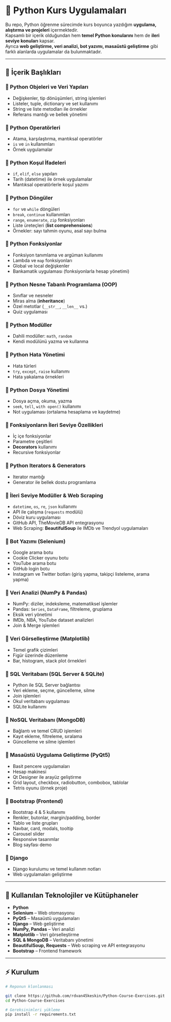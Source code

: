 # 🐍 Python Kurs Uygulamaları

Bu repo, Python öğrenme sürecimde kurs boyunca yazdığım **uygulama, alıştırma ve projeleri** içermektedir.  
Kapsamlı bir içerik olduğundan hem **temel Python konularını** hem de **ileri seviye konuları** kapsar.  
Ayrıca **web geliştirme, veri analizi, bot yazımı, masaüstü geliştirme** gibi farklı alanlarda uygulamalar da bulunmaktadır.  

---

## 📂 İçerik Başlıkları

### 🔹 Python Objeleri ve Veri Yapıları
- Değişkenler, tip dönüşümleri, string işlemleri
- Listeler, tuple, dictionary ve set kullanımı
- String ve liste metodları ile örnekler
- Referans mantığı ve bellek yönetimi

### 🔹 Python Operatörleri
- Atama, karşılaştırma, mantıksal operatörler
- `is` ve `in` kullanımları
- Örnek uygulamalar

### 🔹 Python Koşul İfadeleri
- `if`, `elif`, `else` yapıları
- Tarih (datetime) ile örnek uygulamalar
- Mantıksal operatörlerle koşul yazımı

### 🔹 Python Döngüler
- `for` ve `while` döngüleri
- `break`, `continue` kullanımları
- `range`, `enumerate`, `zip` fonksiyonları
- Liste üreteçleri (**list comprehensions**)
- Örnekler: sayı tahmin oyunu, asal sayı bulma

### 🔹 Python Fonksiyonlar
- Fonksiyon tanımlama ve argüman kullanımı
- Lambda ve `map` fonksiyonları
- Global ve local değişkenler
- Bankamatik uygulaması (fonksiyonlarla hesap yönetimi)

### 🔹 Python Nesne Tabanlı Programlama (OOP)
- Sınıflar ve nesneler
- Miras alma (**inheritance**)
- Özel metotlar (`__str__`, `__len__` vs.)
- Quiz uygulaması

### 🔹 Python Modüller
- Dahili modüller: `math`, `random`
- Kendi modülünü yazma ve kullanma

### 🔹 Python Hata Yönetimi
- Hata türleri
- `try`, `except`, `raise` kullanımı
- Hata yakalama örnekleri

### 🔹 Python Dosya Yönetimi
- Dosya açma, okuma, yazma
- `seek`, `tell`, `with open()` kullanımı
- Not uygulaması (ortalama hesaplama ve kaydetme)

### 🔹 Fonksiyonların İleri Seviye Özellikleri
- İç içe fonksiyonlar
- Parametre çeşitleri
- **Decorators** kullanımı
- Recursive fonksiyonlar

### 🔹 Python Iterators & Generators
- Iterator mantığı
- Generator ile bellek dostu programlama

### 🔹 İleri Seviye Modüller & Web Scraping
- `datetime`, `os`, `re`, `json` kullanımı
- API ile çalışma (`requests` modülü)
- Döviz kuru uygulaması
- GitHub API, TheMovieDB API entegrasyonu
- Web Scraping: **BeautifulSoup** ile IMDb ve Trendyol uygulamaları

### 🔹 Bot Yazımı (Selenium)
- Google arama botu
- Cookie Clicker oyunu botu
- YouTube arama botu
- GitHub login botu
- Instagram ve Twitter botları (giriş yapma, takipçi listeleme, arama yapma)

### 🔹 Veri Analizi (NumPy & Pandas)
- NumPy: diziler, indeksleme, matematiksel işlemler
- Pandas: `Series`, `DataFrame`, filtreleme, gruplama
- Eksik veri yönetimi
- IMDb, NBA, YouTube dataset analizleri
- Join & Merge işlemleri

### 🔹 Veri Görselleştirme (Matplotlib)
- Temel grafik çizimleri
- Figür üzerinde düzenleme
- Bar, histogram, stack plot örnekleri

### 🔹 SQL Veritabanı (SQL Server & SQLite)
- Python ile SQL Server bağlantısı
- Veri ekleme, seçme, güncelleme, silme
- Join işlemleri
- Okul veritabanı uygulaması
- SQLite kullanımı

### 🔹 NoSQL Veritabanı (MongoDB)
- Bağlantı ve temel CRUD işlemleri
- Kayıt ekleme, filtreleme, sıralama
- Güncelleme ve silme işlemleri

### 🔹 Masaüstü Uygulama Geliştirme (PyQt5)
- Basit pencere uygulamaları
- Hesap makinesi
- Qt Designer ile arayüz geliştirme
- Grid layout, checkbox, radiobutton, combobox, tablolar
- Tetris oyunu (örnek proje)

### 🔹 Bootstrap (Frontend)
- Bootstrap 4 & 5 kullanımı
- Renkler, butonlar, margin/padding, border
- Tablo ve liste grupları
- Navbar, card, modals, tooltip
- Carousel slider
- Responsive tasarımlar
- Blog sayfası demo

### 🔹 Django
- Django kurulumu ve temel kullanım notları
- Web uygulamaları geliştirme

---

## 🚀 Kullanılan Teknolojiler ve Kütüphaneler
- **Python**  
- **Selenium** – Web otomasyonu  
- **PyQt5** – Masaüstü uygulamaları  
- **Django** – Web geliştirme  
- **NumPy, Pandas** – Veri analizi  
- **Matplotlib** – Veri görselleştirme  
- **SQL & MongoDB** – Veritabanı yönetimi  
- **BeautifulSoup, Requests** – Web scraping ve API entegrasyonu  
- **Bootstrap** – Frontend framework  

---

## ⚡ Kurulum

```bash
# Reponun klonlanması

git clone https://github.com/rdvan45keskin/Python-Course-Exercises.git
cd Python-Course-Exercises

# Gereksinimleri yükleme
pip install -r requirements.txt
